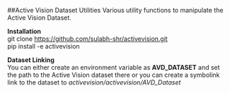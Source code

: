 ##Active Vision Dataset Utilities
Various utility functions to manipulate the Active Vision Dataset.

**Installation**  
git clone https://github.com/sulabh-shr/activevision.git  
pip install -e activevision

**Dataset Linking**  
You can either create an environment variable as **AVD_DATASET** and set the path
to the Active Vision dataset there or you can create a symbolink link to the 
dataset to *activevision/activevision/AVD_Dataset*



